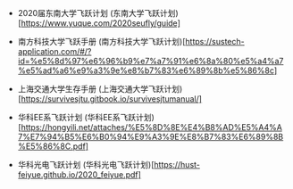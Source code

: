 - 2020届东南大学飞跃计划 (东南大学飞跃计划)[https://www.yuque.com/2020seufly/guide]

- 南方科技大学飞跃手册 (南方科技大学飞跃计划)[https://sustech-application.com/#/?id=%e5%8d%97%e6%96%b9%e7%a7%91%e6%8a%80%e5%a4%a7%e5%ad%a6%e9%a3%9e%e8%b7%83%e6%89%8b%e5%86%8c]

- 上海交通大学生存手册 (上海交通大学飞跃计划)[https://survivesjtu.gitbook.io/survivesjtumanual/]

- 华科EE系飞跃计划 (华科EE系飞跃计划)[https://hongyili.net/attaches/%E5%8D%8E%E4%B8%AD%E5%A4%A7%E7%94%B5%E6%B0%94%E9%A3%9E%E8%B7%83%E6%89%8B%E5%86%8C.pdf]

- 华科光电飞跃计划 (华科光电飞跃计划)[https://hust-feiyue.github.io/2020_feiyue.pdf]
